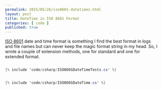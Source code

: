 ```yaml
---
permalink: 2015/05/26/iso8601-datetimes.html
layout: post
title: DateTime in ISO 8601 Format
categories: [ code ]
published: true
---
```


<a href="https://en.wikipedia.org/wiki/ISO_8601">ISO 8601</a> date and time format is something I find the best 
format in logs and file names but can never keep the magic format string in my head. So, I wrote a couple of 
extension methods, one for standard and one for extended format.


```csharp

{% include 'code/csharp/ISO8601DateTimeTests.cs' %}

```


```csharp

{% include 'code/csharp/ISO8601DateTime.cs' %}

```


